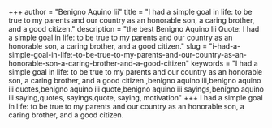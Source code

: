 +++
author = "Benigno Aquino Iii"
title = "I had a simple goal in life: to be true to my parents and our country as an honorable son, a caring brother, and a good citizen."
description = "the best Benigno Aquino Iii Quote: I had a simple goal in life: to be true to my parents and our country as an honorable son, a caring brother, and a good citizen."
slug = "i-had-a-simple-goal-in-life:-to-be-true-to-my-parents-and-our-country-as-an-honorable-son-a-caring-brother-and-a-good-citizen"
keywords = "I had a simple goal in life: to be true to my parents and our country as an honorable son, a caring brother, and a good citizen.,benigno aquino iii,benigno aquino iii quotes,benigno aquino iii quote,benigno aquino iii sayings,benigno aquino iii saying,quotes, sayings,quote, saying, motivation"
+++
I had a simple goal in life: to be true to my parents and our country as an honorable son, a caring brother, and a good citizen.
